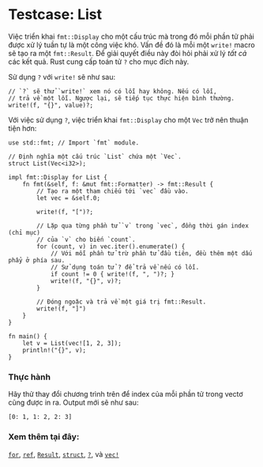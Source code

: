 # Testcase: List

Việc triển khai `fmt::Display` cho một cấu trúc mà trong đó mỗi phần tử phải 
được xử lý tuần tự là một công việc khó. Vấn đề đó là mỗi một `write!` macro 
sẽ tạo ra một `fmt::Result`. Để giải quyết điều này đòi hỏi phải xử lý *tất cả* các kết quả. 
Rust cung cấp toán tử `?` cho mục đích này.

Sử dụng `?` với `write!` sẽ như sau:

```rust,ignore
// `?` sẽ thử `write!` xem nó có lỗi hay không. Nếu có lỗi,
// trả về một lỗi. Ngược lại, sẽ tiếp tục thực hiện bình thường.
write!(f, "{}", value)?;
```

Với việc sử dụng `?`, việc triển khai `fmt::Display` cho một `Vec`
trở nên thuận tiện hơn:

```rust,editable
use std::fmt; // Import `fmt` module.

// Định nghĩa một cấu trúc `List` chứa một `Vec`.
struct List(Vec<i32>);

impl fmt::Display for List {
    fn fmt(&self, f: &mut fmt::Formatter) -> fmt::Result {
        // Tạo ra một tham chiếu tới `vec` đầu vào.
        let vec = &self.0;

        write!(f, "[")?;

        // Lặp qua từng phần tử `v` trong `vec`, đồng thời gán index (chỉ mục) 
        // của `v` cho biến `count`.
        for (count, v) in vec.iter().enumerate() {
            // Với mỗi phần tử trừ phần tử đầu tiên, đều thêm một dấu phẩy ở phía sau.
            // Sử dụng toán tử ? để trả về nếu có lỗi.
            if count != 0 { write!(f, ", ")?; }
            write!(f, "{}", v)?;
        }

        // Đóng ngoặc và trả về một giá trị fmt::Result.
        write!(f, "]")
    }
}

fn main() {
    let v = List(vec![1, 2, 3]);
    println!("{}", v);
}
```

### Thực hành

Hãy thử thay đổi chương trình trên để index của mỗi phần tử trong vectơ cũng được in ra. Output mới sẽ như sau:

```rust,ignore
[0: 1, 1: 2, 2: 3]
```

### Xem thêm tại đây:

[`for`][for], [`ref`][ref], [`Result`][result], [`struct`][struct],
[`?`][q_mark], và [`vec!`][vec]

[for]: ../../../flow_control/for.md
[result]: ../../../std/result.md
[ref]: ../../../scope/borrow/ref.md
[struct]: ../../../custom_types/structs.md
[q_mark]: ../../../std/result/question_mark.md
[vec]: ../../../std/vec.md

